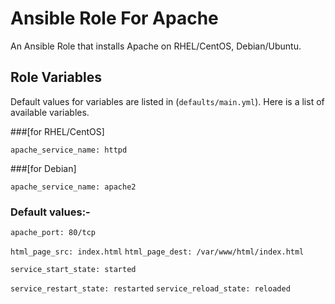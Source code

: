 # Ansible Role For Apache

An Ansible Role that installs Apache on RHEL/CentOS, Debian/Ubuntu.

## Role Variables

Default values for variables are listed in (`defaults/main.yml`).
Here is a list of available variables.

###[for RHEL/CentOS]
   
  `apache_service_name: httpd`

###[for Debian]
   
   `apache_service_name: apache2`

### Default values:- 

`apache_port: 80/tcp`

`html_page_src: index.html`
`html_page_dest: /var/www/html/index.html`

`service_start_state: started`

`service_restart_state: restarted`
`service_reload_state: reloaded`





